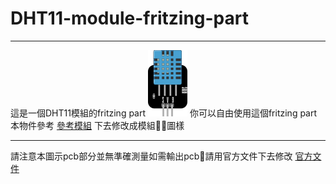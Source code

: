 # DHT11-module-fritzing-part
--------

這是一個DHT11模組的fritzing part
![圖例](./DHT11.png)
你可以自由使用這個fritzing part
本物件參考
[參考模組](https://github.com/adafruit/Fritzing-Library/blob/master/parts/DHT11%20Humitidy%20and%20Temperature%20Sensor.fzpz)
下去修改成模組圖樣

------
請注意本圖示pcb部分並無準確測量如需輸出pcb請用官方文件下去修改
[官方文件](https://www.mouser.com/ds/2/737/dht-932870.pdf) 